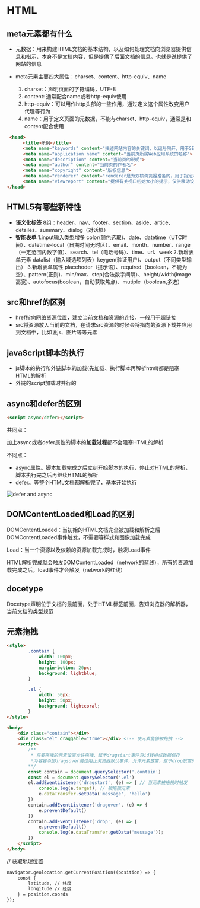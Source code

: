 # HTML

## meta元素都有什么

- 元数据：用来构建HTML文档的基本结构，以及如何处理文档向浏览器提供信息和指示，本身不是文档内容，但是提供了后面文档的信息。也就是说提供了网站的信息

- meta元素主要四大属性：charset、content、http-equiv、name
    1. charset：声明页面的字符编码，UTF-8
    2. content: 通常配合name或者http-equiv使用
    3. http-equiv：可以用作http头部的一些作用，通过定义这个属性改变用户代理等行为
    4. name：用于定义页面的元数据，不能与charset、http-equiv，通常是和content配合使用

```html
 <head>
      <title>示例</title>
      <meta name="keywords" content="描述网站内容的关键词，以逗号隔开，用于SEO搜索">
      <meta name="application name" content="当前页所属Web应用系统的名称">
      <meta name="description" content="当前页的说明">
      <meta name="author" content="当前页的作者名">
      <meta name="copyright" content="版权信息">
      <meta name="renderer" content="renderer是为双核浏览器准备的，用于指定双核浏览器默认以何种方式渲染页面">
      <meta name="viewreport" content="提供有关视口初始大小的提示，仅供移动设备使用">
</head>
```

## HTML5有哪些新特性

- **语义化标签** 
8组：header、nav、footer、section、aside、artice、detailes、summary、dialog（对话框）
- **智能表单** 
1.input输入类型增多
color(颜色选取)、date、datetime（UTC时间）、datetime-local（日期时间无时区）、email、month、number、range（一定范围内数字值）、search、tel（电话号码）、time、url、week
2.新增表单元素
datalist（输入域选项列表）keygen(验证用户)、output（不同类型输出）
3.新增表单属性
placehoder（提示语）、required（boolean，不能为空）、pattern(正则)、min/max、step(合法数字间隔）、height/width(image高宽)、autofocus(boolean，自动获取焦点)、mutiple（boolean,多选）

## src和href的区别

- href指向网络资源位置，建立当前文档和资源的连接，一般用于超链接
- src将资源放入当前的文档，在请求src资源的时候会将指向的资源下载并应用到文档中，比如说js、图片等等元素

## javaScript脚本的执行

- js脚本的执行和外链脚本的加载(先加载、执行脚本再解析html)都是阻塞HTML的解析
- 外链的script加载时并行的

## async和defer的区别

```html
<script async/defer></script>
```

共同点：

加上async或者defer属性的脚本的**加载过程**都不会阻塞HTML的解析

不同点：

- async属性。脚本加载完成之后立刻开始脚本的执行，停止对HTML的解析，脚本执行完之后再继续HTML的解析
- defer。等整个HTML文档都解析完了，基本开始执行

![defer and async](https://image-static.segmentfault.com/215/179/2151798436-59da4801c6772_articlex)

## DOMContentLoaded和Load的区别

DOMContentLoaded：当初始的HTML文档完全被加载和解析之后DOMContentLoaded事件触发，不需要等样式和图像加载完成

Load：当一个资源以及依赖的资源加载完成时，触发Load事件

HTML解析完成就会触发DOMContentLoaded（network的蓝线），所有的资源加载完成之后，load事件才会触发（network的红线）

## docetype

Docetype声明位于文档的最前面，处于HTML标签前面，告知浏览器的解析器，当前文档的类型规范

## 元素拖拽

```html
<style>
        .contain {
            width: 100px;
            height: 100px;
            margin-bottom: 20px;
            background: lightblue;
        }

        .el {
            width: 50px;
            height: 50px;
            background: lightcoral;
        }
</style>

<body>
    <div class="contain"></div>
    <div class="el" draggable="true"></div> <!-- 使元素能够被拖拽 -->
    <script>
        /**
         * 将要拖拽的元素设置允许拖拽，赋予dragstart事件将id转换成数据保存
         *为容器添加dragsover属性阻止浏览器默认事件，允许元素放置，赋予drop放置的位置
        **/
        const contain = document.querySelector('.contain')
        const el = document.querySelector('.el')
        el.addEventListener('dragstart', (e) => { // 当元素被拖拽时触发
            console.log(e.target); // 被拖拽元素
            e.dataTransfer.setData('message', 'hello')
        })
        contain.addEventListener('dragover', (e) => {
            e.preventDefault()
        })
        contain.addEventListener('drop', (e) => {
            e.preventDefault()
            console.log(e.dataTransfer.getData('message'));
        })
    </script>
</body>
```

// 获取地理位置
```HTML
navigator.geolocation.getCurrentPosition((position) => {
    const {
        latitude, // 纬度 
        longitude // 经度
    } = position.coords
});
```
